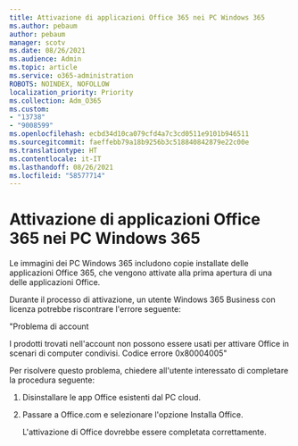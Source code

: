 ```yaml
---
title: Attivazione di applicazioni Office 365 nei PC Windows 365
ms.author: pebaum
author: pebaum
manager: scotv
ms.date: 08/26/2021
ms.audience: Admin
ms.topic: article
ms.service: o365-administration
ROBOTS: NOINDEX, NOFOLLOW
localization_priority: Priority
ms.collection: Adm_O365
ms.custom:
- "13738"
- "9008599"
ms.openlocfilehash: ecbd34d10ca079cfd4a7c3cd0511e9101b946511
ms.sourcegitcommit: faeffebb79a18b9256b3c518840842879e22c00e
ms.translationtype: HT
ms.contentlocale: it-IT
ms.lasthandoff: 08/26/2021
ms.locfileid: "58577714"
---
```

# <a name="activating-office-365-applications-on-windows-365-pcs"></a>Attivazione di applicazioni Office 365 nei PC Windows 365

Le immagini dei PC Windows 365 includono copie installate delle applicazioni Office 365, che vengono attivate alla prima apertura di una delle applicazioni Office.

Durante il processo di attivazione, un utente Windows 365 Business con licenza potrebbe riscontrare l'errore seguente:

"Problema di account

I prodotti trovati nell'account non possono essere usati per attivare Office in scenari di computer condivisi. Codice errore 0x80004005"

Per risolvere questo problema, chiedere all'utente interessato di completare la procedura seguente: 

1. Disinstallare le app Office esistenti dal PC cloud.
1. Passare a Office.com e selezionare l'opzione Installa Office.

    L'attivazione di Office dovrebbe essere completata correttamente.
